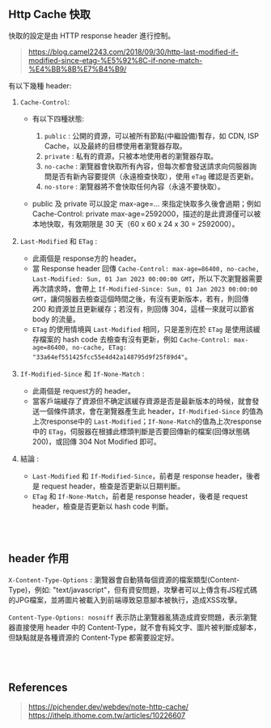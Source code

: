 ## Http Cache 快取

快取的設定是由 HTTP response header 進行控制。

> https://blog.camel2243.com/2018/09/30/http-last-modified-if-modified-since-etag-%E5%92%8C-if-none-match-%E4%BB%8B%E7%B4%B9/

有以下幾種 header:
1. `Cache-Control`:

    * 有以下四種狀態:

        1. `public` : 公開的資源，可以被所有節點(中繼設備)暫存，如 CDN, ISP Cache，以及最終的目標使用者瀏覽器存取。
        2. `private` : 私有的資源，只被本地使用者的瀏覽器存取。
        3. `no-cache` : 瀏覽器會快取所有內容，但每次都會發送請求向伺服器詢問是否有新內容要提供（永遠檢查快取），使用 `eTag` 確認是否更新。
        4. `no-store` : 瀏覽器將不會快取任何內容（永遠不要快取）。
    
    * public 及 private 可以設定 max-age=... 來指定快取多久後會過期；例如 Cache-Control: private max-age=2592000，描述的是此資源僅可以被本地快取，有效期限是 30 天（60 x 60 x 24 x 30 = 2592000）。


2. `Last-Modified` 和 `ETag` : 
    * 此兩個是 response方的 header。
    * 當 Response header 回傳 `Cache-Control: max-age=86400, no-cache,  Last-Modified: Sun, 01 Jan 2023 00:00:00 GMT`，所以下次瀏覽器需要再次請求時，會帶上 `If-Modified-Since: Sun, 01 Jan 2023 00:00:00 GMT`，讓伺服器去檢查這個時間之後，有沒有更新版本，若有，則回傳 200 和資源並且更新緩存；若沒有，則回傳 304，這樣一來就可以節省 body 的流量。 
    * `ETag` 的使用情境與 `Last-Modified` 相同，只是差別在於 `ETag` 是使用該緩存檔案的 hash code 去檢查有沒有更新，例如 `Cache-Control: max-age=86400, no-cache, ETag: "33a64ef551425fcc55e4d42a148795d9f25f89d4"`。

3. `If-Modified-Since` 和 `If-None-Match` : 
    * 此兩個是 request方的 header。
    * 當客戶端緩存了資源但不确定該緩存資源是否是最新版本的時候，就會發送一個條件請求，會在瀏覽器產生此 header，`If-Modified-Since` 的值為上次response中的 `Last-Modified`；`If-None-Match`的值為上次response中的 `ETag`，伺服器在根據此標頭判斷是否要回傳新的檔案(回傳狀態碼200)，或回傳 304 Not Modified 即可。

4. 結論 : 
    
    * `Last-Modified` 和 `If-Modified-Since`，前者是 response header，後者是 request header，檢查是否更新以日期判斷。
    * `ETag` 和 `If-None-Match`，前者是 response header，後者是 request header，檢查是否更新以 hash code 判斷。

<br/>

<br/>

## header 作用
`X-Content-Type-Options` : 瀏覽器會自動猜每個資源的檔案類型(Content-Type)，例如: "text/javascript"，但有資安問題，攻擊者可以上傳含有JS程式碼的JPG檔案，並將圖片被載入到前端導致惡意腳本被執行，造成XSS攻擊。

`Content-Type-Options: nosniff` 表示防止瀏覽器亂猜造成資安問題，表示瀏覽器直接使用 header 中的 Content-Type，就不會有純文字、圖片被判斷成腳本，但缺點就是各種資源的 Content-Type 都需要設定好。


<br/>

<br/>

## References

> https://pjchender.dev/webdev/note-http-cache/
> https://ithelp.ithome.com.tw/articles/10226607
